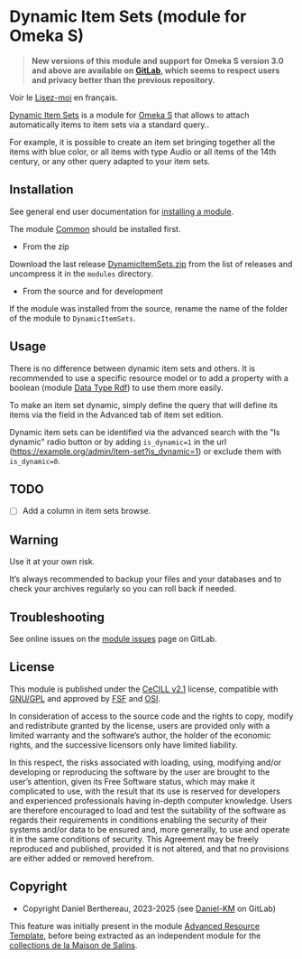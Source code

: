 Dynamic Item Sets (module for Omeka S)
======================================

> __New versions of this module and support for Omeka S version 3.0 and above
> are available on [GitLab], which seems to respect users and privacy better
> than the previous repository.__

Voir le [Lisez-moi] en français.

[Dynamic Item Sets] is a module for [Omeka S] that allows to attach
automatically items to item sets via a standard query..

For example, it is possible to create an item set bringing together all the
items with blue color, or all items with type Audio or all items of the 14th
century, or any other query adapted to your item sets.


Installation
------------

See general end user documentation for [installing a module].

The module [Common] should be installed first.

* From the zip

Download the last release [DynamicItemSets.zip] from the list of releases and
uncompress it in the `modules` directory.

* From the source and for development

If the module was installed from the source, rename the name of the folder of
the module to `DynamicItemSets`.


Usage
-----

There is no difference between dynamic item sets and others. It is recommended
to use a specific resource model or to add a property with a boolean (module
[Data Type Rdf]) to use them more easily.

To make an item set dynamic, simply define the query that will define its items
via the field in the Advanced tab of item set edition.

Dynamic item sets can be identified via the advanced search with the "Is dynamic"
radio button or by adding `is_dynamic=1` in the url (https://example.org/admin/item-set?is_dynamic=1)
or exclude them with `is_dynamic=0`.


TODO
----

- [ ] Add a column in item sets browse.


Warning
-------

Use it at your own risk.

It’s always recommended to backup your files and your databases and to check
your archives regularly so you can roll back if needed.


Troubleshooting
---------------

See online issues on the [module issues] page on GitLab.


License
-------

This module is published under the [CeCILL v2.1] license, compatible with
[GNU/GPL] and approved by [FSF] and [OSI].

In consideration of access to the source code and the rights to copy, modify and
redistribute granted by the license, users are provided only with a limited
warranty and the software’s author, the holder of the economic rights, and the
successive licensors only have limited liability.

In this respect, the risks associated with loading, using, modifying and/or
developing or reproducing the software by the user are brought to the user’s
attention, given its Free Software status, which may make it complicated to use,
with the result that its use is reserved for developers and experienced
professionals having in-depth computer knowledge. Users are therefore encouraged
to load and test the suitability of the software as regards their requirements
in conditions enabling the security of their systems and/or data to be ensured
and, more generally, to use and operate it in the same conditions of security.
This Agreement may be freely reproduced and published, provided it is not
altered, and that no provisions are either added or removed herefrom.


Copyright
---------

* Copyright Daniel Berthereau, 2023-2025 (see [Daniel-KM] on GitLab)

This feature was initially present in the module [Advanced Resource Template],
before being extracted as an independent module for the [collections de la Maison de Salins].


[Dynamic Item Sets]: https://gitlab.com/Daniel-KM/Omeka-S-module-DynamicItemSets
[Lisez-moi]: https://gitlab.com/Daniel-KM/Omeka-S-module-DynamicItemSets/-/blob/master/LISEZMOI.md
[Omeka S]: https://omeka.org/s
[installing a module]: https://omeka.org/s/docs/user-manual/modules/#installing-modules
[Common]: https://gitlab.com/Daniel-KM/Omeka-S-module-Common
[DynamicItemSets.zip]: https://gitlab.com/Daniel-KM/Omeka-S-module-DynamicItemSets/-/releases
[Data Type Rdf]: https://gitlab.com/Daniel-KM/Omeka-S-module-DataTypeRdf/-/releases
[module issues]: https://gitlab.com/Daniel-KM/Omeka-S-module-DynamicItemSets/-/issues
[CeCILL v2.1]: https://www.cecill.info/licences/Licence_CeCILL_V2.1-en.html
[GNU/GPL]: https://www.gnu.org/licenses/gpl-3.0.html
[FSF]: https://www.fsf.org
[OSI]: http://opensource.org
[MIT]: http://opensource.org/licenses/MIT
[Advanced Resource Template]: https://gitlab.com/Daniel-KM/Omeka-S-module-AdvancedResourceTemplate
[collections de la Maison de Salins]: https://collections.maison-salins.fr/
[GitLab]: https://gitlab.com/Daniel-KM
[Daniel-KM]: https://gitlab.com/Daniel-KM "Daniel Berthereau"
